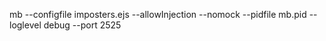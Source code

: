 mb --configfile imposters.ejs --allowInjection --nomock --pidfile mb.pid --loglevel debug --port 2525
